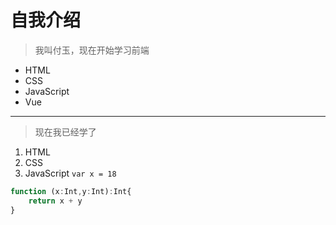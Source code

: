 # 自我介绍  
> 我叫付玉，现在开始学习前端
* HTML
* CSS
* JavaScript
* Vue
---
> 现在我已经学了
1. HTML
2. CSS
3. JavaScript
`var x = 18 `
```javascript
function (x:Int,y:Int):Int{
    return x + y
}
```